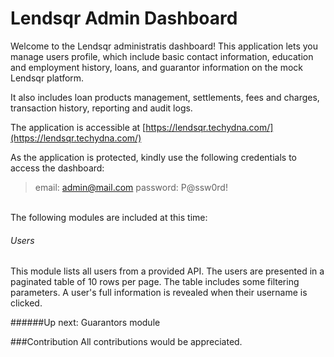 # Lendsqr Admin Dashboard

Welcome to the Lendsqr administratis dashboard! This application lets you manage users profile, which include basic contact information, education and employment history, loans, and guarantor information on the mock Lendsqr platform.

It also includes loan products management, settlements, fees and charges, transaction history, reporting and audit logs.

The application is accessible at [https://lendsqr.techydna.com/](https://lendsqr.techydna.com/)

As the application is protected, kindly use the following credentials to access the dashboard:

> email: admin@mail.com
> password: P@ssw0rd!


<br />The following modules are included at this time:<br />

###### Users
This module lists all users from a provided API. The users are presented in a paginated table of 10 rows per page. The table includes some filtering parameters. A user's full information is revealed when their username is clicked.

######Up next: Guarantors module


###Contribution
All contributions would be appreciated.